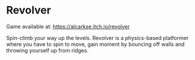 # Revolver

Game available at: https://alcarkse.itch.io/revolver

Spin-climb your way up the levels. Revolver is a physics-based platformer where you have to spin to move, gain moment by bouncing off walls and throwing yourself up from ridges.
